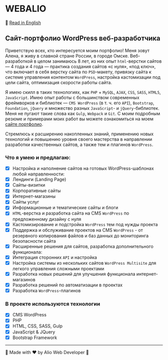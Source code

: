 # WEBALIO

:page_facing_up: [Read in English](https://github.com/almazka987/webalio/blob/master/readme.md)

## Сайт-портфолио WordPress веб-разработчика

Приветствую всех, кто интересуется моим портфолио! Меня зовут Алена, я живу в славной стране России, в городе Омске. Веб-разработкой в целом занимаюсь 8 лет, из них опыт `html`-верстки сайтов — 4 года и 4 года — практика создания сайтов «с нуля», «под ключ», что включает в себя верстку сайта по `PSD`-макету, привязку сайта к системе управления контентом `WordPress`, настройка кастомизации под цели сайта, оптимизация скорости работы сайта.

Я имею скилл в таких технологиях, как `PHP` + `MySQL`, `AJAX`, `CSS`, `SASS`‚ `HTML5`, `JavaScript`. Имею опыт работы с большинством современных фреймворков и библиотек — `CMS WordPress` (в т. ч. его `API`), `Bootstrap`, `Foundation`, `jQuery` и множество разных `JavaScript`- и `jQuery`-библиотек. Меня не пугают такие слова как `Gulp`, `Webpack` и `Git`. С моим подробным резюме и примерами моих работ вы можете ознакомиться на моем [сайте портфолио](https://frantic-coding.000webhostapp.com).

Стремлюсь к расширению накопленных знаний, применению новых технологий и повышению уровня своего мастерства в направлении разработки качественных сайтов, а также тем и плагинов `WordPress`.

### Что я умею и предлагаю:
- [x] Настройка и наполнение сайтов на готовых WordPress-шаблонах любой направленности:
- [x] Лендинги (Landing Page)
- [x] Сайты-визитки
- [x] Корпоративные сайты
- [x] Интернет-магазины
- [x] Сайты услуг
- [x] Информационные и тематические сайты и блоги
- [x] `HTML`-верстка и разработка сайта на CMS `WordPress` по предложенному дизайну с нуля
- [x] Кастомизирование и подстройка `WordPress` тем под нужды проекта
- [x] Поддержка и обслуживание проектов на CMS `WordPress` - от резервного копирования файлов и баз данных до мониторинга безопасности сайта
- [x] Расширенные решения для сайтов, разработка дополнительного функционала:
- [x] Интеграция сторонних `API` и настройка
- [x] Настройка системы из нескольких сайтов `WordPress Multisite` для легкого управления сложными проектами
- [x] Разработка новых решений для улучшения функционала интернет-магазинов
- [x] Разработка решений по автоматизации в проектах
- [x] Разработка `WordPress`-плагинов

### В проекте используются технологии
- [x] CMS WordPress
- [x] PHP
- [x] HTML, CSS, SASS, Gulp
- [x] JavaScript & JQuery
- [x] Bootstrap Framework

---
:game_die: Made with ♥ by Alio Web Developer :game_die:
